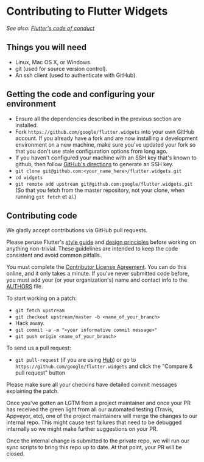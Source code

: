 Contributing to Flutter Widgets
===============================

_See also: [Flutter's code of conduct](https://flutter.io/design-principles/#code-of-conduct)_

Things you will need
--------------------

 * Linux, Mac OS X, or Windows.
 * git (used for source version control).
 * An ssh client (used to authenticate with GitHub).

Getting the code and configuring your environment
-------------------------------------------------

 * Ensure all the dependencies described in the previous section are installed.
 * Fork `https://github.com/google/flutter.widgets` into your own GitHub account.
   If you already have a fork and are now installing a development environment on
   a new machine, make sure you've updated your fork so that you don't use stale
   configuration options from long ago.
 * If you haven't configured your machine with an SSH key that's known to github, then
   follow [GitHub's directions](https://help.github.com/articles/generating-ssh-keys/)
   to generate an SSH key.
 * `git clone git@github.com:<your_name_here>/flutter.widgets.git`
 * `cd widgets`
 * `git remote add upstream git@github.com:google/flutter.widgets.git`
   (So that you fetch from the master repository, not your clone, when running
   `git fetch` et al.)

Contributing code
-----------------

We gladly accept contributions via GitHub pull requests.

Please peruse Flutter's
[style guide](https://github.com/flutter/flutter/wiki/Style-guide-for-Flutter-repo) and
[design principles](https://flutter.io/design-principles/) before
working on anything non-trivial. These guidelines are intended to
keep the code consistent and avoid common pitfalls.

You must complete the
[Contributor License Agreement](https://cla.developers.google.com/clas). You can
do this online, and it only takes a minute. If you've never submitted code
before, you must add your (or your organization's) name and contact info to the
[AUTHORS](AUTHORS) file.

To start working on a patch:

 * `git fetch upstream`
 * `git checkout upstream/master -b <name_of_your_branch>`
 * Hack away.
 * `git commit -a -m "<your informative commit message>"`
 * `git push origin <name_of_your_branch>`

To send us a pull request:

* `git pull-request` (if you are using [Hub](http://github.com/github/hub/)) or
  go to `https://github.com/google/flutter.widgets` and click the
  "Compare & pull request" button

Please make sure all your checkins have detailed commit messages explaining the patch.

Once you've gotten an LGTM from a project maintainer and once your PR has
received the green light from all our automated testing (Travis, Appveyor, etc),
one of the project maintainers will merge the changes to our internal repo. This
might cause test failures that need to be debugged internally so we might make
further suggestions on your PR.

Once the internal change is submitted to the private repo, we will run our sync
scripts to bring this repo up to date. At that point, your PR will be closed.
